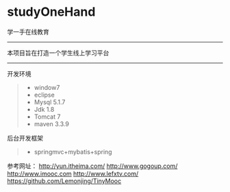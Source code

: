 # studyOneHand
学一手在线教育

***
本项目旨在打造一个学生线上学习平台

***

开发环境 
> * window7
> * eclipse
> * Mysql 5.1.7
> * Jdk 1.8
> * Tomcat 7
> * maven 3.3.9


后台开发框架
> * springmvc+mybatis+spring

参考网址：
http://yun.itheima.com/
http://www.gogoup.com/
http://www.imooc.com
http://www.lefxtv.com/
https://github.com/Lemonjing/TinyMooc